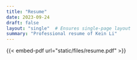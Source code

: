 ```yaml
---
title: "Resume"
date: 2023-09-24
draft: false
layout: "single"  # Ensures single-page layout
summary: "Professional resume of Kein Li"
---
```


{{< embed-pdf url="static/files/resume.pdf" >}}
